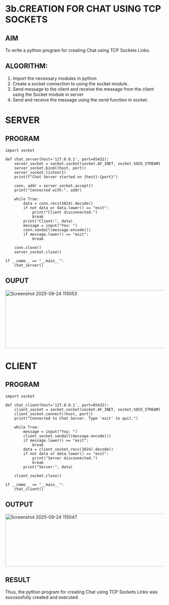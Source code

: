 # 3b.CREATION FOR CHAT USING TCP SOCKETS
## AIM
To write a python program for creating Chat using TCP Sockets Links.
## ALGORITHM:
1. Import the necessary modules in python
2. Create a socket connection to using the socket module.
3. Send message to the client and receive the message from the client using the Socket module in
 server
4. Send and receive the message using the send function in socket.
# SERVER
## PROGRAM
```
import socket

def chat_server(host='127.0.0.1', port=65432):
    server_socket = socket.socket(socket.AF_INET, socket.SOCK_STREAM)
    server_socket.bind((host, port))
    server_socket.listen(1)
    print(f"Chat Server started on {host}:{port}")

    conn, addr = server_socket.accept()
    print("Connected with:", addr)

    while True:
        data = conn.recv(1024).decode()
        if not data or data.lower() == "exit":
            print("Client disconnected.")
            break
        print("Client:", data)
        message = input("You: ")
        conn.sendall(message.encode())
        if message.lower() == "exit":
            break

    conn.close()
    server_socket.close()

if __name__ == "__main__":
    chat_server()
```
## OUPUT
<img width="521" height="184" alt="Screenshot 2025-09-24 115053" src="https://github.com/user-attachments/assets/41a05e68-fc4c-4069-8dda-617ae7aae78d" />

# CLIENT
## PROGRAM
```
import socket

def chat_client(host='127.0.0.1', port=65432):
    client_socket = socket.socket(socket.AF_INET, socket.SOCK_STREAM)
    client_socket.connect((host, port))
    print("Connected to Chat Server. Type 'exit' to quit.")

    while True:
        message = input("You: ")
        client_socket.sendall(message.encode())
        if message.lower() == "exit":
            break
        data = client_socket.recv(1024).decode()
        if not data or data.lower() == "exit":
            print("Server disconnected.")
            break
        print("Server:", data)

    client_socket.close()

if __name__ == "__main__":
    chat_client()
```
## OUTPUT
<img width="643" height="167" alt="Screenshot 2025-09-24 115047" src="https://github.com/user-attachments/assets/c92b2a46-693e-4507-be37-3a31b573ce43" />


## RESULT
Thus, the python program for creating Chat using TCP Sockets Links was successfully 
created and executed.
